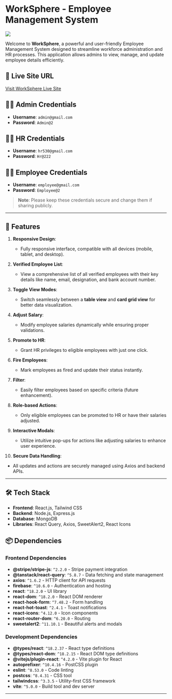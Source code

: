 # WorkSphere - Employee Management System
<img src="https://i.ibb.co.com/0V6Tsjsg/a12.png"></img>

Welcome to **WorkSphere**, a powerful and user-friendly Employee Management System designed to streamline workforce administration and HR processes. This application allows admins to view, manage, and update employee details efficiently.

## 🔗 Live Site URL
[Visit WorkSphere Live Site](https://assignment-12-e3cab.web.app)

## 👩‍💼 Admin Credentials
- **Username**: `admin@gmail.com`
- **Password**: `Admin@2`

## 👩‍💼 HR Credentials
- **Username**: `hr530@gmail.com`
- **Password**: `Hr@222`

## 👩‍💼 Employee Credentials
- **Username**: `employee@gmail.com`
- **Password**: `Employee@2`
> **Note**: Please keep these credentials secure and change them if sharing publicly.

---

## 🌟 Features

1. **Responsive Design**:
   - Fully responsive interface, compatible with all devices (mobile, tablet, and desktop).

2. **Verified Employee List**:
   - View a comprehensive list of all verified employees with their key details like name, email, designation, and bank account number.

3. **Toggle View Modes**:
   - Switch seamlessly between a **table view** and **card grid view** for better data visualization.

4. **Adjust Salary**:
   - Modify employee salaries dynamically while ensuring proper validations.

5. **Promote to HR**:
   - Grant HR privileges to eligible employees with just one click.

6. **Fire Employees**:
   - Mark employees as fired and update their status instantly.

7. **Filter**:
   - Easily filter employees based on specific criteria (future enhancement).

8. **Role-based Actions**:
   - Only eligible employees can be promoted to HR or have their salaries adjusted.

9. **Interactive Modals**:
   - Utilize intuitive pop-ups for actions like adjusting salaries to enhance user experience.

10. **Secure Data Handling**:
   - All updates and actions are securely managed using Axios and backend APIs.

---

## 🛠️ Tech Stack
- **Frontend**: React.js, Tailwind CSS
- **Backend**: Node.js, Express.js
- **Database**: MongoDB
- **Libraries**: React Query, Axios, SweetAlert2, React Icons



## 📦 Dependencies

### Frontend Dependencies
- **@stripe/stripe-js**: `^2.2.0` - Stripe payment integration
- **@tanstack/react-query**: `^5.8.7` - Data fetching and state management
- **axios**: `^1.6.2` - HTTP client for API requests
- **firebase**: `^10.6.0` - Authentication and hosting
- **react**: `^18.2.0` - UI library
- **react-dom**: `^18.2.0` - React DOM renderer
- **react-hook-form**: `^7.48.2` - Form handling
- **react-hot-toast**: `^2.4.1` - Toast notifications
- **react-icons**: `^4.12.0` - Icon components
- **react-router-dom**: `^6.20.0` - Routing
- **sweetalert2**: `^11.10.1` - Beautiful alerts and modals

### Development Dependencies
- **@types/react**: `^18.2.37` - React type definitions
- **@types/react-dom**: `^18.2.15` - React DOM type definitions
- **@vitejs/plugin-react**: `^4.2.0` - Vite plugin for React
- **autoprefixer**: `^10.4.16` - PostCSS plugin
- **eslint**: `^8.53.0` - Code linting
- **postcss**: `^8.4.31` - CSS tool
- **tailwindcss**: `^3.3.5` - Utility-first CSS framework
- **vite**: `^5.0.0` - Build tool and dev server

---

